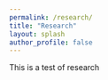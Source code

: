 ```yaml
---
permalink: /research/
title: "Research"
layout: splash
author_profile: false
---
```


This is a test of research
